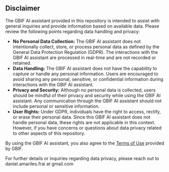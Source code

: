 ## Disclaimer

The GBIF AI assistant provided in this repository is intended to assist with general inquiries and provide information based on available data. Please review the following points regarding data handling and privacy:

- **No Personal Data Collection:** The GBIF AI assistant does not intentionally collect, store, or process personal data as defined by the General Data Protection Regulation (GDPR). The interactions with the GBIF AI assistant are processed in real-time and are not recorded or retained.
- **Data Handling:** The GBIF AI assistant does not have the capability to capture or handle any personal information. Users are encouraged to avoid sharing any personal, sensitive, or confidential information during interactions with the GBIF AI assistant.
- **Privacy and Security:** Although no personal data is collected, users should be mindful of their privacy and security while using the GBIF AI assistant. Any communication through the GBIF AI assistant should not include personal or sensitive information.
- **User Rights:** Under GDPR, individuals have the right to access, rectify, or erase their personal data. Since this GBIF AI assistant does not handle personal data, these rights are not applicable in this context. However, if you have concerns or questions about data privacy related to other aspects of this repository.

By using the GBIF AI assistant, you also agree to the [Terms of Use](https://www.gbif.org/terms) provided by GBIF.

For further details or inquiries regarding data privacy, please reach out to daniel.amariles.frai at gmail.com